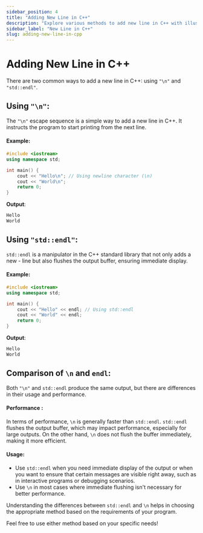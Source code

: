 ```yaml
---
sidebar_position: 4
title: "Adding New Line in C++"
description: "Explore various methods to add new line in C++ with illustrative examples."
sidebar_label: "New Line in C++"
slug: adding-new-line-in-cpp
--- 
```



# Adding New Line in C++
There are two common ways to add a new line in C++: using `"\n"` and `"std::endl"`.

## Using `"\n"`:
The `"\n"` escape sequence is a simple way to add a new line in C++. It instructs the program to start printing from the next line.

#### Example:
```cpp
#include <iostream>
using namespace std;

int main() {
    cout << "Hello\n"; // Using newline character (\n)
    cout << "World\n";
    return 0;
}
```

**Output**:
```cpp
Hello
World
```


## Using `"std::endl"`:
`std::endl` is a manipulator in the C++ standard library that not only adds a new - line but also flushes the output buffer, ensuring immediate display.

#### Example:
```cpp
#include <iostream>
using namespace std;

int main() {
    cout << "Hello" << endl; // Using std::endl
    cout << "World" << endl;
    return 0;
}

```
**Output**:
```cpp
Hello
World
```


## Comparison of `\n` and `endl`:
Both `"\n"` and `std::endl` produce the same output, but there are differences in their usage and performance.

#### Performance : 
In terms of performance, `\n` is generally faster than `std::endl`.
`std::endl` flushes the output buffer, which may impact performance, especially for large outputs. On the other hand, `\n` does not flush the buffer immediately, making it more efficient.

#### Usage:

- Use `std::endl` when you need immediate display of the output or when you want to ensure that certain messages are visible right away, such as in interactive programs or debugging scenarios.
- Use `\n` in most cases where immediate flushing isn't necessary for better performance.

Understanding the differences between `std::endl` and `\n` helps in choosing the appropriate method based on the requirements of your program.

Feel free to use either method based on your specific needs!